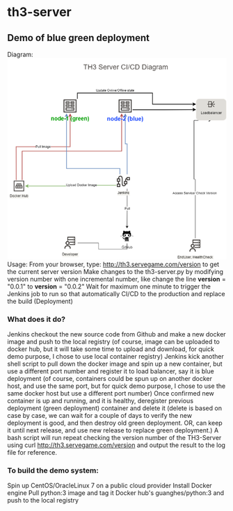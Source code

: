 # th3-server
## Demo of blue green deployment
Diagram:
![TH3 Server CI/CD Diagram](/TH3-Server-CICD-Diagram.png)
Usage:
From your browser, type: http://th3.servegame.com/version to get the current server version
Make changes to the th3-server.py by modifying version number with one incremental number, like change the line __version__ = "0.0.1"
 to __version__ = "0.0.2"
Wait for maximum one minute to trigger the Jenkins job to run so that automatically CI/CD to the production and replace the build (Deployment)
### What does it do?
Jenkins checkout the new source code from Github and make a new docker image and push to the local registry (of course, image can be uploaded to docker hub, but it will take some time to upload and download, for quick demo purpose, I chose to use local container registry)
Jenkins kick another shell script to pull down the docker image and spin up a new container, but use a different port number and register it to load balancer, say it is blue deployment (of course, containers could be spun up on another docker host, and use the same port, but for quick demo purpose, I chose to use the same docker host but use a different port number)
Once confirmed new container is up and running, and it is healthy, deregister previous deployment (green deployment) container and delete it (delete is based on case by case, we can wait for a couple of days to verify the new deployment is good, and then destroy old green deployment. OR, can keep it until next release, and use new release to replace green deployment.)
A bash script will run repeat checking the version number of the TH3-Server using curl http://th3.servegame.com/version and output the result to the log file for reference.

### To build the demo system:
Spin up CentOS/OracleLinux 7 on a public cloud provider
Install Docker engine
Pull python:3 image and tag it Docker hub's guanghes/python:3 and push to the local registry
